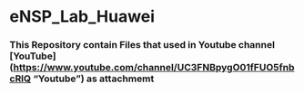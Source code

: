 # eNSP_Lab_Huawei
### This Repository contain Files that used in Youtube channel [YouTube] (https://www.youtube.com/channel/UC3FNBpygO01fFUO5fnbcRlQ “Youtube”) as attachmemt 
